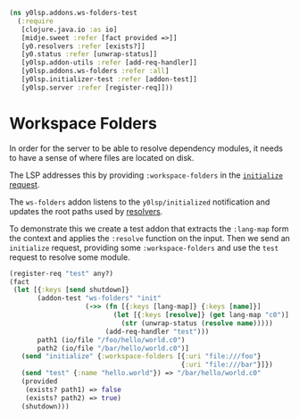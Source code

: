 ```clojure
(ns y0lsp.addons.ws-folders-test
  (:require
   [clojure.java.io :as io]
   [midje.sweet :refer [fact provided =>]]
   [y0.resolvers :refer [exists?]]
   [y0.status :refer [unwrap-status]]
   [y0lsp.addon-utils :refer [add-req-handler]]
   [y0lsp.addons.ws-folders :refer :all]
   [y0lsp.initializer-test :refer [addon-test]]
   [y0lsp.server :refer [register-req]]))

```
# Workspace Folders

In order for the server to be able to resolve dependency modules, it needs to
have a sense of where files are located on disk.

The LSP addresses this by providing `:workspace-folders` in the [`initialize`
request](https://microsoft.github.io/language-server-protocol/specifications/lsp/3.17/specification/#initializeParams).

The `ws-folders` addon listens to the `y0lsp/initialized` notification and
updates the root paths used by [resolvers](../../doc/resolvers.md).

To demonstrate this we create a test addon that extracts the `:lang-map` form
the context and applies the `:resolve` function on the input. Then we send an
`initialize` request, providing some `:workspace-folders` and use the `test`
request to resolve some module.
```clojure
(register-req "test" any?)
(fact
 (let [{:keys [send shutdown]}
       (addon-test "ws-folders" "init"
                   (->> (fn [{:keys [lang-map]} {:keys [name]}]
                          (let [{:keys [resolve]} (get lang-map "c0")]
                            (str (unwrap-status (resolve name)))))
                        (add-req-handler "test")))
       path1 (io/file "/foo/hello/world.c0")
       path2 (io/file "/bar/hello/world.c0")]
   (send "initialize" {:workspace-folders [{:uri "file:///foo"}
                                           {:uri "file:///bar"}]})
   (send "test" {:name "hello.world"}) => "/bar/hello/world.c0"
   (provided
    (exists? path1) => false
    (exists? path2) => true)
   (shutdown)))
```

